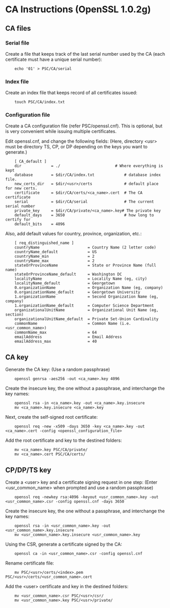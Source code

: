 # CA Instructions (OpenSSL 1.0.2g)

## CA files

### Serial file

Create a file that keeps track of the last serial number used by the CA (each certificate must have a unique serial number):

```
    echo '01' > PSC/CA/serial
```

### Index file

Create an index file that keeps record of all certificates issued:

```
    touch PSC/CA/index.txt
```

### Configuration file

Create a CA configuration file (refer PSC/openssl.cnf). This is optional, but is very convenient while issuing multiple certificates. 

Edit openssl.cnf, and change the following fields: (Here, directory \<usr\> must be directory TS, CP, or DP depending on the keys you want to generate.)

```
    [ CA_default ]
    dir             = ./                 		# Where everything is kept
    database        = $dir/CA/index.txt     		# database index file.
    new_certs_dir   = $dir/<usr>/certs        		# default place for new certs.
    certificate     = $dir/CA/certs/<ca_name>.cert	# The CA certificate
    serial          = $dir/CA/serial        		# The current serial number
    private_key     = $dir/CA/private/<ca_name>.key# The private key
    default_days    = 3650                  		# how long to certify for
    default_bits    = 4096
```

Also, add default values for country, province, organization, etc.:

```
    [ req_distinguished_name ]              
    countryName                     = Country Name (2 letter code)
    countryName_default             = US
    countryName_min                 = 2
    countryName_max                 = 2
    stateOrProvinceName             = State or Province Name (full name)
    stateOrProvinceName_default     = Washington DC
    localityName                    = Locality Name (eg, city)
    localityName_default            = Georgetown
    0.organizationName              = Organization Name (eg, company)
    0.organizationName_default      = Georgetown University
    1.organizationName              = Second Organization Name (eg, company)
    1.organizationName_default      = Computer Science Department
    organizationalUnitName          = Organizational Unit Name (eg, section)
    organizationalUnitName_default  = Private Set-Union Cardinality
    commonName                      = Common Name (i.e. <usr_common_name>)
    commonName_max                  = 64
    emailAddress                    = Email Address
    emailAddress_max                = 40
```

## CA key

Generate the CA key: (Use a random passphrase)

```
    openssl genrsa -aes256 -out <ca_name>.key 4096
```

Create the insecure key, the one without a passphrase, and interchange the key names:

```
    openssl rsa -in <ca_name>.key -out <ca_name>.key.insecure
    mv <ca_name>.key.insecure <ca_name>.key
```

Next, create the self-signed root certificate:

```
    openssl req -new -x509 -days 3650 -key <ca_name>.key -out <ca_name>.cert -config <openssl_configuration_file>
```

Add the root certificate and key to the destined folders:

```
    mv <ca_name>.key PSC/CA/private/
    mv <ca_name>.cert PSC/CA/certs/
```

## CP/DP/TS key

Create a \<user\> key and a certificate signing request in one step: (Enter \<usr_common_name\> when prompted and use a random passphrase)

```
    openssl req -newkey rsa:4096 -keyout <usr_common_name>.key -out <usr_common_name>.csr -config openssl.cnf -days 3650
```

Create the insecure key, the one without a passphrase, and interchange the key names:

```
    openssl rsa -in <usr_common_name>.key -out <usr_common_name>.key.insecure
    mv <usr_common_name>.key.insecure <usr_common_name>.key
```

Using the CSR, generate a certificate signed by the CA:

```
    openssl ca -in <usr_common_name>.csr -config openssl.cnf
```
 
Rename certificate file:

```
    mv PSC/<usr>/certs/<index>.pem PSC/<usr>/certs/<usr_common_name>.cert
```

Add the \<user\> certificate and key in the destined folders:

```
    mv <usr_common_name>.csr PSC/<usr>/csr/
    mv <usr_common_name>.key PSC/<usr>/private/
```
